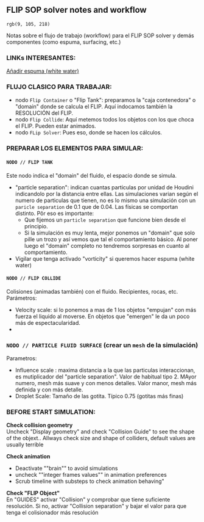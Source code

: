 ## FLIP SOP solver notes and workflow

`rgb(9, 105, 218)`

Notas sobre el flujo de trabajo (workflow) para el FLIP SOP solver y demás componentes (como espuma, surfacing, etc.)

### LINKs INTERESANTES:   


[Añadir espuma (white water)](https://www.youtube.com/watch?v=L-o0SEijZ7U)


### FLUJO CLASICO PARA TRABAJAR:   

- nodo `Flip Container` o "Flip Tank": preparamos la "caja contenedora" o "domain" donde se calcula el FLIP. Aquí indocamos también la RESOLUCIÓN del FLIP.
- nodo `Flip Collide`: Aquí metemos todos los objetos con los que choca el FLIP. Pueden estar animados.
- nodo `FLip Solver`: Pues eso, donde se hacen los cálculos.

### PREPARAR LOS ELEMENTOS PARA SIMULAR:   

#### `NODO // FLIP TANK`   

Este nodo indica el "domain" del fluido, el espacio donde se simula.   

- "particle separation": indican cuantas particulas por unidad de Houdini indicandolo por la distancia entre ellas. Las simulaciones varian según el numero de particulas que tienen, no es lo mismo una simulación con un `paricle separation` de 0.1 que de 0.04. Las físicas se comportan distinto. Pôr eso es importante:    
  - Que fijemos un `particle separation` que funcione bien desde el principio.
  - Si la simulación es muy lenta, mejor ponemos un "domain" que solo pille un trozo y así vemos que tal el comportamiento básico. Al poner luego el "domain" completo no tendremos sorpresas en cuanto al comportamiento.   
- Vigilar que tenga activado "vorticity" si queremos hacer espuma (white water)   

#### `NODO // FLIP COLLIDE`   

Colisiones (animadas también) con el fluido. Recipientes, rocas, etc.  Parámetros:
- Velocity scale: si lo ponemos a mas de 1 los objetos "empujan" con más fuerza el liquido al moverse. En objetos que "emergen" le da un poco más de espectacularidad.
- 

### `NODO // PARTICLE FLUID SURFACE` (crear un `mesh` de la simulación)   

Parametros:
- Influence scale : maxima distancia a la que las particulas interaccionan, es mutiplicador del "particle separation". Valor de habitual tipo 2. MAyor numero, mesh más suave y con menos detalles. Valor manor, mesh más definida y con más detalle.
- Droplet Scale: Tamaño de las gotita. Típico 0.75 (gotitas más finas)

### BEFORE START SIMULATION:   
**Check collision geometry**   
Uncheck "Display geometry" and check "Collision Guide" to see the shape of the objext.. Allways check size and shape of colliders, default values are usually terrible

**Check animation**   
- Deactivate ""brain"" to avoid simulations   
- uncheck ""integer frames values"" in animation preferences   
- Scrub timeline with substeps to check animation behaving"   

**Check "FLIP Object"**   
En "GUIDES" activar "Collision" y comprobar que tiene suficiente resolución. Si no, activar "Collision separation" y bajar el valor para que tenga el colisionador más resolución   
